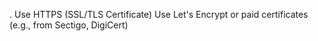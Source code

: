 . Use HTTPS (SSL/TLS Certificate)
Use Let's Encrypt or paid certificates (e.g., from Sectigo, DigiCert)
